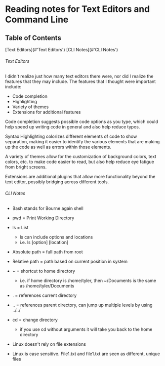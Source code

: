 # Reading notes for Text Editors and Command Line

## Table of Contents
[Text Editors](#'Text Editors')
[CLI Notes](#'CLI Notes')

###### Text Editors
I didn't realize just how many text editors there were, nor did I realize the features that they may include. The features that I thought were important include:
- Code completion
- Highlighting
- Variety of themes
- Extensions for additional features

Code completion suggests possible code options as you type, which could help speed up writing code in general and also help reduce typos. 

Syntax Highlighting colorizes different elements of code to show separation, making it easier to identify the various elements that are making up the code as well as errors within those elements. 

A variety of themes allow for the customization of background colors, text colors, etc. to make code easier to read, but also help reduce eye fatigue from bright screens. 

Extensions are additional plugins that allow more functionality beyond the text editor, possibly bridging across different tools. 


###### CLI Notes
- Bash stands for Bourne again shell
- pwd = Print Working Directory
- ls = List
  - ls can include options and locations
  - i.e. ls [option] [location]
- Absolute path = full path from root
- Relative path = path based on current position in system
- ~ = shortcut to home directory
  - i.e. if home directory is /home/tyler, then ~/Documents is the same as /home/tyler/Documents
- . = references current directory
- .. = references parent directory, can jump up multiple levels by using ../../
- cd = change directory
  - if you use cd without arguments it will take you back to the home directory

- Linux doesn't rely on file extensions
- Linux is case sensitive. File1.txt and file1.txt are seen as different, unique files

